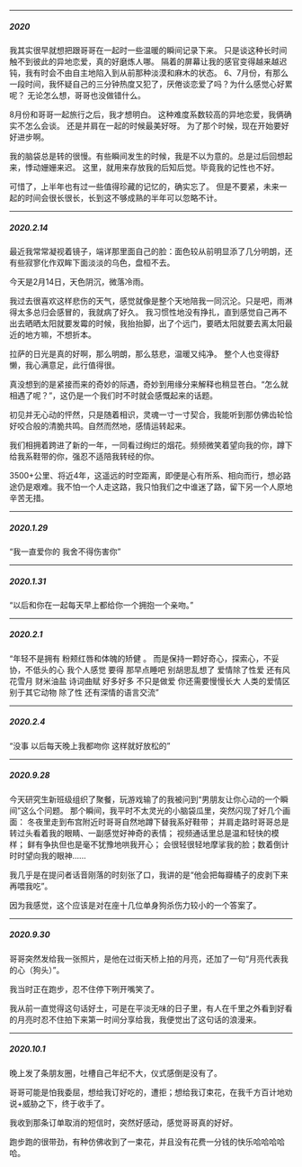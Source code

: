  ***
 ##### *2020*
 
 我其实很早就想把跟哥哥在一起时一些温暖的瞬间记录下来。
 只是谈这种长时间触不到彼此的异地恋爱，真的好磨炼人哪。
 隔着的屏幕让我的感官变得越来越迟钝，我有时会不由自主地陷入到从前那种淡漠和麻木的状态。
 6、7月份，有那么一段时间，我怀疑自己的三分钟热度又犯了，厌倦谈恋爱了吗？为什么感觉心好累呢？
 无论怎么想，哥哥也没做错什么。   
 
 8月份和哥哥一起旅行之后，我才想明白。
 这种难度系数较高的异地恋爱，我俩确实不怎么会谈。
 还是并肩在一起的时候最美好呀。
 为了那个时候，现在开始要好好进步啊。  
 
 我的脑袋总是转的很慢。有些瞬间发生的时候，我是不以为意的。总是过后回想起来，悸动姗姗来迟。
 这里，就用来存放我的后知后觉。毕竟我的记性也不好。  
 
 可惜了，上半年也有过一些值得珍藏的记忆的，确实忘了。
 但是不要紧，未来一起的时间会很长很长，长到这不够成熟的半年可以忽略不计。
 
  ***
 ##### *2020.2.14*
 
 最近我常常凝视着镜子，端详那里面自己的脸：面色较从前明显添了几分明朗，还有些寂寥化作双眸下面淡淡的乌色，盘桓不去。  
 
 今天是2月14日，天色阴沉，微落冷雨。  
 
 我过去很喜欢这样悲伤的天气，感觉就像是整个天地陪我一同沉沦。只是吧，雨淋得太多总归会感冒的，我就病了好久。
 我习惯性地没有挣扎，直到感觉自己再不出去晒晒太阳就要发霉的时候，我抬抬脚，出了个远门，要晒太阳就要去离太阳最近的地方嘛，不想折本。  
 
 拉萨的日光是真的好啊，那么明朗，那么慈悲，温暖又纯净。
 整个人也变得舒懒，我心满意足，此行值得很。  
 
 真没想到的是紧接而来的奇妙的际遇，奇妙到用缘分来解释也稍显苍白。“怎么就相遇了呢？”，这仍是一个我们时不时就会感慨起来的话题。  
 
 初见并无心动的怦然，只是随着相识，灵魂一寸一寸契合，我能听到那仿佛齿轮恰好咬合般的清脆共鸣。自然而然地，感情运转起来。  
 
 我们相拥着跨进了新的一年，一同看过绚烂的烟花。频频微笑着望向我的你，蹲下给我系鞋带的你，强忍不适陪我转经的你。  
 
 3500+公里、将近4年，这遥远的时空距离，即便是心有所系、相向而行，想必路途仍是艰难。我不怕一个人走这路，我只怕我们之中谁迷了路，留下另一个人原地辛苦无措。  
 
 ***
 ##### *2020.1.29*
 
 “我一直爱你的  我舍不得伤害你”

 ***
 ##### *2020.1.31*
 
 “以后和你在一起每天早上都给你一个拥抱一个亲吻。”
 
 ***
 ##### *2020.2.1*
 
 “年轻不是拥有 粉颊红唇和体魄的矫健 。
  而是保持一颗好奇心，探索心，不妥协，不低头的心 我个人感觉
  要得  那早点睡吧  别胡思乱想了  爱情除了性爱  还有风花雪月  财米油盐 诗词曲赋  好多好多  不只是做爱
  你还需要慢慢长大  人类的爱情区别于其它动物  除了性  还有深情的语言交流”
  
 ***
 ##### *2020.2.4*

 “没事 以后每天晚上我都吻你  这样就好放松的”  
 
 ***
 ##### *2020.9.28*  
 
 今天研究生新班级组织了聚餐，玩游戏输了的我被问到“男朋友让你心动的一个瞬间”这么个问题。
 那个瞬间，我平时不太灵光的小脑袋瓜里，突然闪现了好几个画面：
 冬夜里走到布宫附近时哥哥自然地蹲下替我系好鞋带；
 并肩走路时哥哥总是转过头看着我的眼睛、一副感觉好神奇的表情；
 视频通话里总是温和轻快的模样；
 鲜有争执但也是毫不犹豫地哄我开心；
 会很轻很轻地摩挲我的脸；数着倒计时时望向我的眼神......  
 
 我几乎是在提问者话音刚落的时刻张了口，我讲的是“他会把每瓣橘子的皮剥下来再喂我吃”。  
 
 因为我感觉，这个应该是对在座十几位单身狗杀伤力较小的一个答案了。  
 
 ***
 ##### *2020.9.30*  
 
 哥哥突然发给我一张照片，是他在过街天桥上拍的月亮，还加了一句“月亮代表我的心（狗头）”。  
 
 我当时正在跑步，忍不住停下咧开嘴笑了。  
 
 我从前一直觉得这句话好土，可是在平淡无味的日子里，有人在千里之外看到好看的月亮时忍不住拍下来第一时间分享给我，我便觉出了这句话的浪漫来。  
 
 ***
 ##### *2020.10.1*  
 
 晚上发了条朋友圈，吐槽自己年纪不大，仪式感倒是没有了。  
 
 哥哥可能是怕我委屈，想给我订好吃的，遭拒；想给我订束花，在我千方百计地劝说+威胁之下，终于收手了。  
 
 我收到那条订单取消的短信时，突然好感动，感觉哥哥真的好好。  
 
 跑步跑的很带劲，有种仿佛收到了一束花，并且没有花费一分钱的快乐哈哈哈哈哈。  
 
 